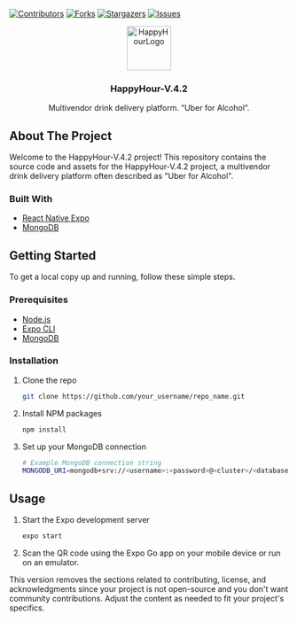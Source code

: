 <!-- Improved compatibility of back to top link: See: https://github.com/othneildrew/Best-README-Template/pull/73 -->
<a name="readme-top"></a>

[![Contributors][contributors-shield]][contributors-url]
[![Forks][forks-shield]][forks-url]
[![Stargazers][stars-shield]][stars-url]
[![Issues][issues-shield]][issues-url]

<!-- PROJECT LOGO -->
<div align="center">
  <img src="https://github.com/CaribaOrg/cariba/assets/85841088/1cfe558c-0742-48c5-a92b-c6a699932810" alt="HappyHourLogo" height="80">
  <h3 align="center">HappyHour-V.4.2</h3>
  <p align="center">
    Multivendor drink delivery platform. “Uber for Alcohol”.
  </p>
</div>

## About The Project

Welcome to the HappyHour-V.4.2 project! This repository contains the source code and assets for the HappyHour-V.4.2 project, a multivendor drink delivery platform often described as "Uber for Alcohol".

### Built With

- [React Native Expo](https://expo.dev/)
- [MongoDB](https://www.mongodb.com/)

## Getting Started

To get a local copy up and running, follow these simple steps.

### Prerequisites

- [Node.js](https://nodejs.org/)
- [Expo CLI](https://docs.expo.dev/)
- [MongoDB](https://www.mongodb.com/)

### Installation

1. Clone the repo
   ```sh
   git clone https://github.com/your_username/repo_name.git
   ```
2. Install NPM packages
   ```sh
   npm install
   ```
3. Set up your MongoDB connection
   ```sh
   # Example MongoDB connection string
   MONGODB_URI=mongodb+srv://<username>:<password>@<cluster>/<database>
   ```

## Usage

1. Start the Expo development server
   ```sh
   expo start
   ```
2. Scan the QR code using the Expo Go app on your mobile device or run on an emulator.


This version removes the sections related to contributing, license, and acknowledgments since your project is not open-source and you don't want community contributions. Adjust the content as needed to fit your project's specifics.



<!-- MARKDOWN LINKS & IMAGES -->
<!-- https://www.markdownguide.org/basic-syntax/#reference-style-links -->
[contributors-shield]: https://img.shields.io/github/contributors/HarrisonNjuguna/HappyHour-V.4.2.svg?style=for-the-badge
[contributors-url]: https://github.com/HarrisonNjuguna/HappyHour-V.4.2/graphs/contributors
[forks-shield]: https://img.shields.io/github/forks/HarrisonNjuguna/HappyHour-V.4.2.svg?style=for-the-badge
[forks-url]: https://github.com/HarrisonNjuguna/HappyHour-V.4.2/network/members
[stars-shield]: https://img.shields.io/github/stars/HarrisonNjuguna/HappyHour-V.4.2.svg?style=for-the-badge
[stars-url]: https://github.com/HarrisonNjuguna/HappyHour-V.4.2/stargazers
[issues-shield]: https://img.shields.io/github/issues/HarrisonNjuguna/HappyHour-V.4.2.svg?style=for-the-badge
[issues-url]: https://github.com/HarrisonNjuguna/HappyHour-V.4.2/issues

